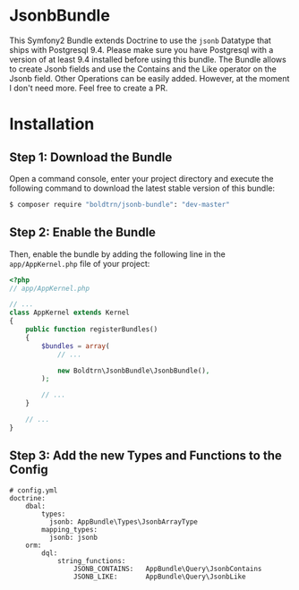 JsonbBundle
============

This Symfony2 Bundle extends Doctrine to use the `jsonb` Datatype that ships with Postgresql 9.4.
Please make sure you have Postgresql with a version of at least 9.4 installed before using this bundle.
The Bundle allows to create Jsonb fields and use the Contains and the Like operator on the Jsonb field.
Other Operations can be easily added.
However, at the moment I don't need more.
Feel free to create a PR.

Installation
============

Step 1: Download the Bundle
---------------------------

Open a command console, enter your project directory and execute the
following command to download the latest stable version of this bundle:

```bash
$ composer require "boldtrn/jsonb-bundle": "dev-master"
```

Step 2: Enable the Bundle
-------------------------

Then, enable the bundle by adding the following line in the `app/AppKernel.php`
file of your project:

```php
<?php
// app/AppKernel.php

// ...
class AppKernel extends Kernel
{
    public function registerBundles()
    {
        $bundles = array(
            // ...

            new Boldtrn\JsonbBundle\JsonbBundle(),
        );

        // ...
    }

    // ...
}
```

Step 3: Add the new Types and Functions to the Config
-------------------------

```
# config.yml
doctrine:
    dbal:
        types:
          jsonb: AppBundle\Types\JsonbArrayType
        mapping_types:
          jsonb: jsonb
    orm:
        dql:
            string_functions:
                JSONB_CONTAINS:   AppBundle\Query\JsonbContains
                JSONB_LIKE:       AppBundle\Query\JsonbLike


```
